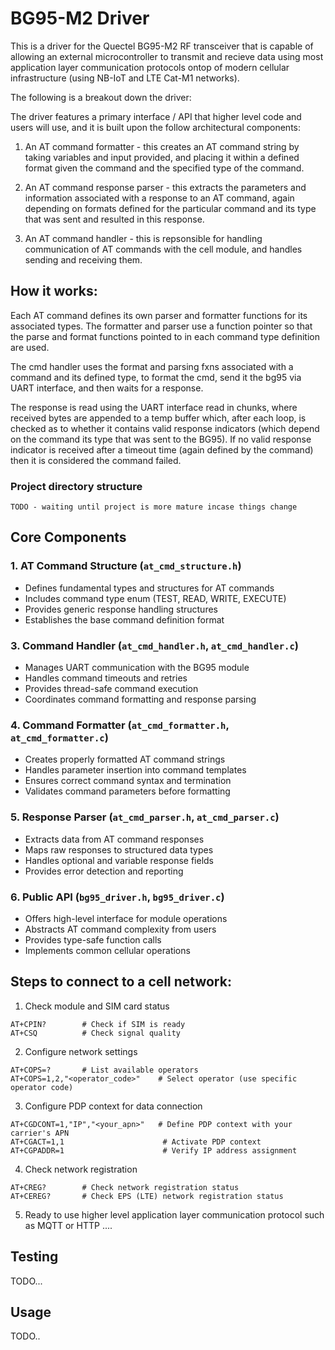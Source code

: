 # BG95-M2 Driver

This is a driver for the Quectel BG95-M2  RF transceiver that is capable of allowing an external microcontroller to transmit and recieve data using most application layer communication protocols ontop of modern cellular infrastructure (using NB-IoT and LTE Cat-M1 networks). 

The following is a breakout down the driver:

The driver features a primary interface / API that higher level code and users will use, and it is built upon the follow architectural components:

1. An AT command formatter - this creates an AT command string by taking variables and input provided, and placing it within a defined format given the command and the specified type of the command.

2. An AT command response parser - this extracts the parameters and information associated with a response to an AT command, again depending on formats defined for the particular command and its type that was sent and resulted in this response. 

3. An AT command handler - this is repsonsible for handling communication of AT commands with the cell module, and handles sending and receiving them. 

## How it works:

Each AT command defines its own parser and formatter functions for its associated types. The formatter and parser use a function pointer so that the parse and format functions pointed to in each command type definition are used.

The cmd handler uses the format and parsing fxns associated with a command and its defined type, to format the cmd, send it the bg95 via UART interface, and then waits for a response. 

The response is read using the UART interface read in chunks, where received bytes are appended to a temp buffer which, after each loop, is checked as to whether it contains valid response indicators (which depend on the command its type that was sent to the BG95). If no valid response indicator is received after a timeout time (again defined by the command) then it is considered the command failed.

### Project directory structure 

```
TODO - waiting until project is more mature incase things change
```

## Core Components

### 1. AT Command Structure (`at_cmd_structure.h`)
- Defines fundamental types and structures for AT commands
- Includes command type enum (TEST, READ, WRITE, EXECUTE)
- Provides generic response handling structures
- Establishes the base command definition format

<!-- ### 2. AT Commands (`at_cmds.h`, `at_cmds.c`) -->
<!-- - Contains command-specific enums and data structures -->
<!-- - Defines individual AT command implementations -->
<!-- - Includes command validation rules -->
<!-- - Maps commands to their response parsers -->

### 3. Command Handler (`at_cmd_handler.h`, `at_cmd_handler.c`)
- Manages UART communication with the BG95 module
- Handles command timeouts and retries
- Provides thread-safe command execution
- Coordinates command formatting and response parsing

### 4. Command Formatter (`at_cmd_formatter.h`, `at_cmd_formatter.c`)
- Creates properly formatted AT command strings
- Handles parameter insertion into command templates
- Ensures correct command syntax and termination
- Validates command parameters before formatting

### 5. Response Parser (`at_cmd_parser.h`, `at_cmd_parser.c`)
- Extracts data from AT command responses
- Maps raw responses to structured data types
- Handles optional and variable response fields
- Provides error detection and reporting

### 6. Public API (`bg95_driver.h`, `bg95_driver.c`)
- Offers high-level interface for module operations
- Abstracts AT command complexity from users
- Provides type-safe function calls
- Implements common cellular operations


## Steps to connect to a cell network:

1. Check module and SIM card status 
```
AT+CPIN?        # Check if SIM is ready
AT+CSQ          # Check signal quality
```

2. Configure network settings 
```
AT+COPS=?       # List available operators
AT+COPS=1,2,"<operator_code>"    # Select operator (use specific operator code)
```

3. Configure PDP context for data connection 
```
AT+CGDCONT=1,"IP","<your_apn>"   # Define PDP context with your carrier's APN
AT+CGACT=1,1                      # Activate PDP context
AT+CGPADDR=1                      # Verify IP address assignment
```

4. Check network registration
```
AT+CREG?        # Check network registration status
AT+CEREG?       # Check EPS (LTE) network registration status
```

5. Ready to use higher level application layer communication protocol such  as MQTT or HTTP ....


## Testing  

TODO...


## Usage 

TODO..
